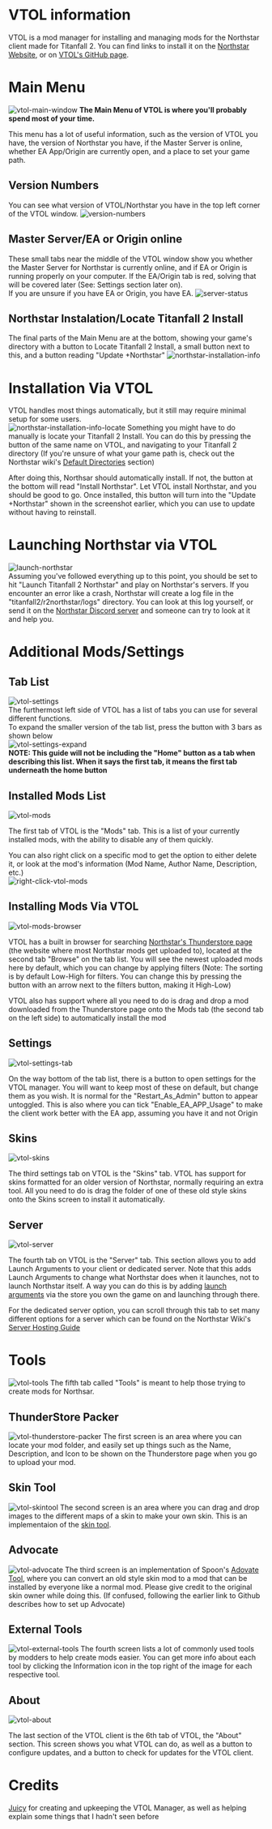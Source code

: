 # VTOL information
VTOL is a mod manager for installing and managing mods for the Northstar client made for Titanfall 2. You can find links to install it on the [Northstar Website](https://northstar.tf), or on [VTOL's GitHub page](https://github.com/R2NorthstarTools/VTOL).

# Main Menu
![vtol-main-window](https://user-images.githubusercontent.com/70904206/219880640-b50e8ff4-4db1-4bb9-8bd2-929582783083.png)
**The Main Menu of VTOL is where you'll probably spend most of your time.**

This menu has a lot of useful information, such as the version of VTOL you have, the version of Northstar you have, if the Master Server is online, whether EA App/Origin are currently open, and a place to set your game path. 

## Version Numbers
You can see what version of VTOL/Northstar you have in the top left corner of the VTOL window.
![version-numbers](https://user-images.githubusercontent.com/70904206/219880616-eed5a09a-0b6f-482b-9274-f64b4191a6e4.png)

## Master Server/EA or Origin online
These small tabs near the middle of the VTOL window show you whether the Master Server for Northstar is currently online, and if EA or Origin is running properly on your computer. If the EA/Origin tab is red, solving that will be covered later (See: Settings section later on).\
If you are unsure if you have EA or Origin, you have EA.
![server-status](https://user-images.githubusercontent.com/70904206/219880687-1a2eaa8f-4f81-4d55-8af4-286b85f803b1.png)

## Northstar Instalation/Locate Titanfall 2 Install
The final parts of the Main Menu are at the bottom, showing your game's directory with a button to Locate Titanfall 2 Install, a small button next to this, and a button reading "Update +Northstar"
![northstar-installation-info](https://user-images.githubusercontent.com/70904206/219880707-ed92e770-5784-4ff2-9414-36b4de3f2dbc.png)

# Installation Via VTOL
VTOL handles most things automatically, but it still may require minimal setup for some users.\
![northstar-installation-info-locate](https://user-images.githubusercontent.com/70904206/219880765-0fce4934-33e0-4aef-900b-c18edfb9bc1e.jpg)
Something you might have to do manually is locate your Titanfall 2 Install. You can do this by pressing the button of the same name on VTOL, and navigating to your Titanfall 2 directory (If you're unsure of what your game path is, check out the Northstar wiki's [Default Directories](https://r2northstar.gitbook.io/r2northstar-wiki/installing-northstar/troubleshooting#game-location) section)

After doing this, Northsar should automatically install. If not, the button at the bottom will read "Install Northstar". Let VTOL install Northstar, and you should be good to go. Once installed, this button will turn into the "Update +Northstar" shown in the screenshot earlier, which you can use to update without having to reinstall.

# Launching Northstar via VTOL
![launch-northstar](https://user-images.githubusercontent.com/70904206/219882248-0997abb1-4cf6-4f46-b88a-88de4f65dac2.png)\
Assuming you've followed everything up to this point, you should be set to hit "Launch Titanfall 2 Northstar" and play on Northstar's servers. If you encounter an error like a crash, Northstar will create a log file in the "titanfall2/r2northstar/logs" directory. You can look at this log yourself, or send it on the [Northstar Discord server](https://discord.com/invite/northstar) and someone can try to look at it and help you.

# Additional Mods/Settings

## Tab List
![vtol-settings](https://user-images.githubusercontent.com/70904206/219880914-f537fa8e-2596-4bd8-8689-5786f21d189e.png)\
The furthermost left side of VTOL has a list of tabs you can use for several different functions.\
To expand the smaller version of the tab list, press the button with 3 bars as shown below\
![vtol-settings-expand](https://user-images.githubusercontent.com/70904206/219881049-be071e8e-9182-4cd5-93ff-7cf811de15b5.jpg)\
**NOTE: This guide will not be including the "Home" button as a tab when describing this list. When it says the first tab, it means the first tab underneath the home button**
## Installed Mods List
![vtol-mods](https://user-images.githubusercontent.com/70904206/219881144-c8e83838-e59c-4214-b261-b25b72abf9f1.png)

The first tab of VTOL is the "Mods" tab. This is a list of your currently installed mods, with the ability to disable any of them quickly.

You can also right click on a specific mod to get the option to either delete it, or look at the mod's information (Mod Name, Author Name, Description, etc.)\
![right-click-vtol-mods](https://user-images.githubusercontent.com/70904206/219881212-a13f29e5-6d6b-48ae-a1d1-6c422b3c908e.png)


## Installing Mods Via VTOL
![vtol-mods-browser](https://user-images.githubusercontent.com/70904206/219881459-14f69243-9813-4b1e-814b-2925f5ee72dc.png)

VTOL has a built in browser for searching [Northstar's Thunderstore page](https://northstar.thunderstore.io/) (the website where most Northstar mods get uploaded to), located at the second tab "Browse" on the tab list. You will see the newest uploaded mods here by default, which you can change by applying filters (Note: The sorting is by default Low-High for filters. You can change this by pressing the button with an arrow next to the filters button, making it High-Low)

VTOL also has support where all you need to do is drag and drop a mod downloaded from the Thunderstore page onto the Mods tab (the second tab on the left side) to automatically install the mod

## Settings
![vtol-settings-tab](https://user-images.githubusercontent.com/70904206/219881503-cf1ec853-4589-454d-ab6e-0c1eb00e9c0a.png)

On the way bottom of the tab list, there is a button to open settings for the VTOL manager. You will want to keep most of these on default, but change them as you wish. It is normal for the "Restart_As_Admin" button to appear untoggled. This is also where you can tick "Enable_EA_APP_Usage" to make the client work better with the EA app, assuming you have it and not Origin

## Skins
![vtol-skins](https://user-images.githubusercontent.com/70904206/219881515-e68c156e-a2cf-45ff-ba15-fdd0b321cc85.png)

The third settings tab on VTOL is the "Skins" tab. VTOL has support for skins formatted for an older version of Northstar, normally requiring an extra tool. All you need to do is drag the folder of one of these old style skins onto the Skins screen to install it automatically.

## Server
![vtol-server](https://user-images.githubusercontent.com/70904206/219881530-baa4c77d-8f04-4ffc-bada-9fbb7c478847.png)

The fourth tab on VTOL is the "Server" tab. This section allows you to add Launch Arguments to your client or dedicated server. Note that this adds Launch Arguments to change what Northstar does when it launches, not to launch Northstar itself. A way you can do this is by adding [launch arguments](https://r2northstar.gitbook.io/r2northstar-wiki/installing-northstar/troubleshooting#launch-opts) via the store you own the game on and launching through there.

For the dedicated server option, you can scroll through this tab to set many different options for a server which can be found on the Northstar Wiki's [Server Hosting Guide](https://r2northstar.gitbook.io/r2northstar-wiki/hosting-a-server-with-northstar/basic-listen-server)

# Tools
![vtol-tools](https://user-images.githubusercontent.com/70904206/219882500-79bb66bb-1de1-4f91-ac0c-a5ed40d63ab3.png)
The fifth tab called "Tools" is meant to help those trying to create mods for Northsar. 

## ThunderStore Packer
![vtol-thunderstore-packer](https://user-images.githubusercontent.com/70904206/219881604-81f00c75-a000-4a01-bdb5-1683f70249c4.png)
The first screen is an area where you can locate your mod folder, and easily set up things such as the Name, Description, and Icon to be shown on the Thunderstore page when you go to upload your mod.

## Skin Tool
![vtol-skintool](https://user-images.githubusercontent.com/70904206/219881620-ce45b403-0f24-4ce4-a5f7-0548705dd513.png)
The second screen is an area where you can drag and drop images to the different maps of a skin to make your own skin. This is an implementaion of the [skin tool](https://github.com/zxcPandora/Titanfall2-SkinTool).

## Advocate
![vtol-advocate](https://user-images.githubusercontent.com/70904206/219881630-79ed35b9-1590-4bf6-a093-67049fd48d89.png)
The third screen is an implementation of Spoon's [Adovate Tool](https://github.com/ASpoonPlaysGames/Advocate), where you can convert an old style skin mod to a mod that can be installed by everyone like a normal mod. Please give credit to the original skin owner while doing this. (If confused, following the earlier link to Github describes how to set up Advocate)

## External Tools
![vtol-external-tools](https://user-images.githubusercontent.com/70904206/219881655-f6a44137-6daf-49b1-9daf-aebbc3e44da4.png)
The fourth screen lists a lot of commonly used tools by modders to help create mods easier. You can get more info about each tool by clicking the Information icon in the top right of the image for each respective tool.

## About
![vtol-about](https://user-images.githubusercontent.com/70904206/219881669-3c957167-8ac7-46f2-8ad8-3dd71960c1d3.png)

The last section of the VTOL client is the 6th tab of VTOL, the "About" section. This screen shows you what VTOL can do, as well as a button to configure updates, and a button to check for updates for the VTOL client.

# Credits 
[Juicy](https://github.com/BigSpice) for creating and upkeeping the VTOL Manager, as well as helping explain some things that I hadn't seen before
